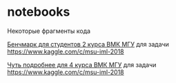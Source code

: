 # notebooks
Некоторые фрагменты кода


[Бенчмарк для студентов 2 курса ВМК МГУ](dj_benchmark_GMSC_01.ipynb) для задачи https://www.kaggle.com/c/msu-iml-2018

[Чуть подробнее для 4 курса ВМК МГУ](dj_invest_GMSC.ipynb) для задачи https://www.kaggle.com/c/msu-iml-2018
